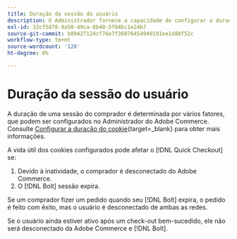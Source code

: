 ```yaml
---
title: Duração da sessão do usuário
description: O Administrador fornece a capacidade de configurar a duração do cookie do usuário do Adobe Commerce para a variável [!DNL Quick Checkout] extensão.
exl-id: 32cf5d70-9a50-49ca-8b40-5f04bc1e24b7
source-git-commit: b89427124cf76e7f36076454949191ee1d88f52c
workflow-type: tm+mt
source-wordcount: '128'
ht-degree: 0%

---
```


# Duração da sessão do usuário

A duração de uma sessão do comprador é determinada por vários fatores, que podem ser configurados no Administrador do Adobe Commerce. Consulte [Configurar a duração do cookie](https://experienceleague.adobe.com/docs/commerce-admin/customers/customer-accounts/configure/customer-online-options.html){target=_blank} para obter mais informações.

A vida útil dos cookies configurados pode afetar o [!DNL Quick Checkout] se:

1. Devido à inatividade, o comprador é desconectado do Adobe Commerce.
1. O [!DNL Bolt] sessão expira.

Se um comprador fizer um pedido quando seu [!DNL Bolt] expira, o pedido é feito com êxito, mas o usuário é desconectado de ambas as redes.

Se o usuário ainda estiver ativo após um check-out bem-sucedido, ele não será desconectado da Adobe Commerce e [!DNL Bolt].
